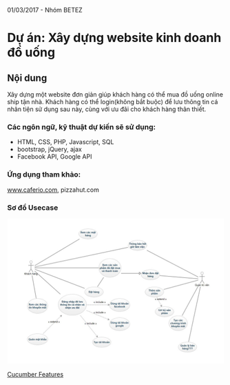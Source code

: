 01/03/2017 - Nhóm BETEZ

Dự án: Xây dựng website kinh doanh đồ uống
=====

Nội dung
-----

Xây dựng một website đơn giản giúp khách hàng có thể mua đồ uống online ship tận nhà. Khách hàng có thể login(không bắt buộc) để lưu thông tin cá nhân tiện sử dụng sau này, cùng với ưu đãi cho khách hàng thân thiết. 

### Các ngôn ngữ, kỹ thuật dự kiến sẽ sử dụng:
- HTML, CSS, PHP, Javascript, SQL
- bootstrap, jQuery, ajax
- Facebook API, Google API

### Ứng dụng tham khảo:
www.caferio.com, pizzahut.com

### Sơ đồ Usecase
![](UsecaseDiagram.JPG)

[Cucumber Features](usecase.feature)